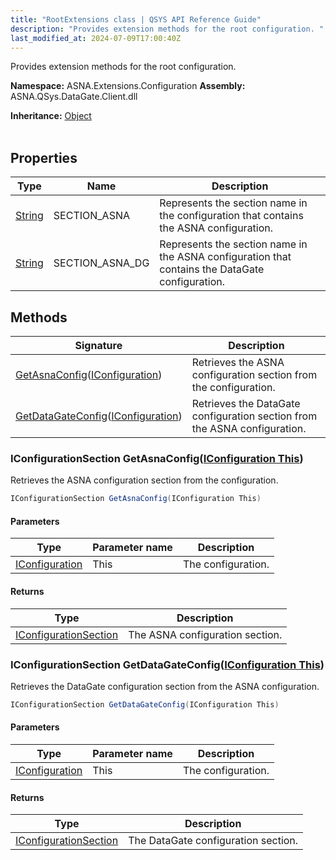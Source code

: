 ```yaml
---
title: "RootExtensions class | QSYS API Reference Guide"
description: "Provides extension methods for the root configuration. "
last_modified_at: 2024-07-09T17:00:40Z
---
```


Provides extension methods for the root configuration.

**Namespace:** ASNA.Extensions.Configuration
**Assembly:** ASNA.QSys.DataGate.Client.dll

**Inheritance:** [Object](https://docs.microsoft.com/en-us/dotnet/api/system.object)
<br>
<br>

## Properties

| Type | Name | Description
| --- | --- | --- 
| [String](https://learn.microsoft.com/en-us/dotnet/api/system.string?view=net-8.0) | SECTION_ASNA | Represents the section name in the configuration that contains the ASNA configuration. |
| [String](https://learn.microsoft.com/en-us/dotnet/api/system.string?view=net-8.0) | SECTION_ASNA_DG | Represents the section name in the ASNA configuration that contains the DataGate configuration. |

## Methods

| Signature | Description |
| --- | --- |
| [GetAsnaConfig](#iconfigurationsection-getasnaconfigiconfiguration-this)([IConfiguration](https://learn.microsoft.com/en-us/dotnet/api/microsoft.extensions.configuration.iconfiguration?view=net-8.0)) | Retrieves the ASNA configuration section from the configuration.
| [GetDataGateConfig](#iconfigurationsection-getdatagateconfigiconfiguration-this)([IConfiguration](https://learn.microsoft.com/en-us/dotnet/api/microsoft.extensions.configuration.iconfiguration?view=net-8.0)) | Retrieves the DataGate configuration section from the ASNA configuration.

### IConfigurationSection GetAsnaConfig([IConfiguration This](https://learn.microsoft.com/en-us/dotnet/api/microsoft.extensions.configuration.iconfiguration?view=net-8.0))

Retrieves the ASNA configuration section from the configuration.

```cs
IConfigurationSection GetAsnaConfig(IConfiguration This)
```

#### Parameters

| Type | Parameter name | Description
| --- | --- | ---
| [IConfiguration](https://learn.microsoft.com/en-us/dotnet/api/microsoft.extensions.configuration.iconfiguration?view=net-8.0) | This | The configuration.

#### Returns

| Type | Description
| --- | ---
| [IConfigurationSection](https://learn.microsoft.com/en-us/dotnet/api/microsoft.extensions.configuration.iconfigurationsection?view=net-8.0) | The ASNA configuration section.

### IConfigurationSection GetDataGateConfig([IConfiguration This](https://learn.microsoft.com/en-us/dotnet/api/microsoft.extensions.configuration.iconfiguration?view=net-8.0))

Retrieves the DataGate configuration section from the ASNA configuration.

```cs
IConfigurationSection GetDataGateConfig(IConfiguration This)
```

#### Parameters

| Type | Parameter name | Description
| --- | --- | ---
| [IConfiguration](https://learn.microsoft.com/en-us/dotnet/api/microsoft.extensions.configuration.iconfiguration?view=net-8.0) | This | The configuration.

#### Returns

| Type | Description
| --- | ---
| [IConfigurationSection](https://learn.microsoft.com/en-us/dotnet/api/microsoft.extensions.configuration.iconfigurationsection?view=net-8.0) | The DataGate configuration section.
